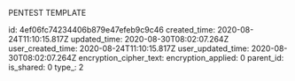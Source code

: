 PENTEST TEMPLATE

id: 4ef06fc74234406b879e47efeb9c9c46
created_time: 2020-08-24T11:10:15.817Z
updated_time: 2020-08-30T08:02:07.264Z
user_created_time: 2020-08-24T11:10:15.817Z
user_updated_time: 2020-08-30T08:02:07.264Z
encryption_cipher_text: 
encryption_applied: 0
parent_id: 
is_shared: 0
type_: 2